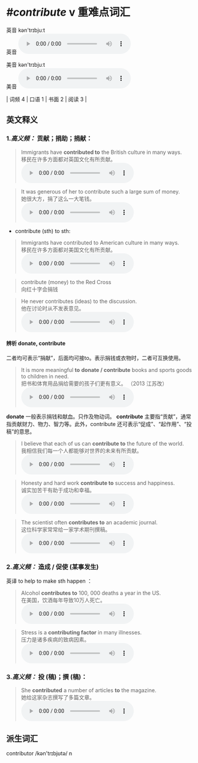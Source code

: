 # ***\#contribute*** v  重难点词汇
英音 kən'trɪbjuːt  
英音
<audio src="./media/contribute-B.aac" controls="controls"></audio>

美音 kən'trɪbjuːt  
美音
<audio src="./media/contribute.aac" controls="controls"></audio>



| 词频 4 | 口语 1 | 书面 2 | 阅读 3 |  

英文释义
---
### 1.*高义频：* **贡献；捐助；捐献：**  

 > Immigrants have **contributed to** the British culture in many ways.  
 > 移民在许多方面都对英国文化有所贡献。    
<audio src="./media/1-contribute.aac" controls="controls"></audio>

 > It was generous of her to contribute such a large sum of money.  
 > 她很大方，捐了这么一大笔钱。    
<audio src="./media/2-contribute.aac" controls="controls"></audio>

- contribute (sth) to sth:

 > Immigrants have contributed to American culture in many ways.  
 > 移民在许多方面都对美国文化有所贡献。    
<audio src="./media/1-contribute.aac" controls="controls"></audio>

 > contribute (money) to the Red Cross  
 > 向红十字会捐钱    

 > He never contributes (ideas) to the discussion.  
 > 他在讨论时从不发表意见。    
<audio src="./media/3-contribute.aac" controls="controls"></audio>

#### 辨析 donate, contribute
二者均可表示“捐献”，后面均可接to。表示捐钱或衣物时，二者可互换使用。  
 > It is more meaningful **to** **donate / contribute** books and sports goods to children in need.  
 > 把书和体育用品捐给需要的孩子们更有意义。  （2013 江苏改）  
<audio src="./media/donate-It is more meaningful.aac" controls="controls"></audio>

**donate** 一般表示捐钱和献血。只作及物动词。
**contribute** 主要指“贡献”，通常指贡献财力、物力、智力等。此外，contribute 还可表示“促成”、“起作用”、“投稿”的意思。
 > I believe that each of us can **contribute to** the future of the world.  
 > 我相信我们每一个人都能够对世界的未来有所贡献。    
<audio src="./media/donate-4.aac" controls="controls"></audio>

 > Honesty and hard work **contribute to** success and happiness.  
 > 诚实加苦干有助于成功和幸福。    
<audio src="./media/donate-5.aac" controls="controls"></audio>

 > The scientist often **contributes to** an academic journal.  
 > 这位科学家常常给一家学术期刊撰稿。    
<audio src="./media/donate-6.aac" controls="controls"></audio>


### 2.*高义频：* **造成 / 促使 (某事发生)**  
英译 to help to make sth happen ：

 > Alcohol **contributes to** 100, 000 deaths a year in the US.  
 > 在美国，饮酒每年导致10万人死亡。    
<audio src="./media/4-contribute.aac" controls="controls"></audio>

 > Stress is a **contributing factor** in many illnesses.  
 > 压力是诸多疾病的致病因素。    
<audio src="./media/5-contribute.aac" controls="controls"></audio>

### 3.*高义频：* **投 (稿)；撰 (稿)：**  

 > She **contributed** a number of articles **to** the magazine.  
 > 她给这家杂志撰写了多篇文章。    
<audio src="./media/6-contribute.aac" controls="controls"></audio>


派生词汇
---
contributor /kən'trɪbjʊtə/ n   

